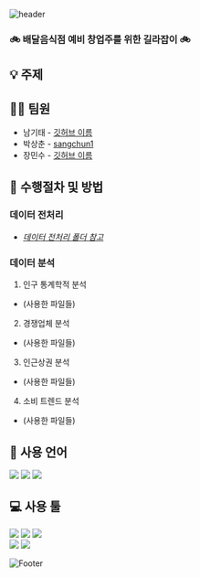 ![header](https://capsule-render.vercel.app/api?type=waving&color=auto&height=200&section=header&text=sales_project&fontSize=50)

### :bike: 배달음식점 예비 창업주를 위한 길라잡이 :bike:

## :bulb: 주제

## 👨‍💼 팀원

<ul>
  <li>남기태 - <a href="https://github.com/깃허브 이름">깃허브 이름</a></li>
  <li>박상춘 - <a href="https://github.com/sangchun1">sangchun1</a></li>
  <li>장민수 - <a href="https://github.com/깃허브 이름">깃허브 이름</a></li>
</ul>

## :microscope: 수행절차 및 방법

### 데이터 전처리
 - *[데이터 전처리 폴더 참고](https://github.com/sangchun1/sales_project/tree/master/data_preprocessing)*
### 데이터 분석
 1. 인구 통계학적 분석
  - (사용한 파일들)
 2. 경쟁업체 분석
  - (사용한 파일들)
 3. 인근상권 분석
  - (사용한 파일들)
 4. 소비 트렌드 분석
  - (사용한 파일들)
## :seedling: 사용 언어
<div align="left">
  <img src="https://img.shields.io/badge/Python-3776AB?style=flat-square&logo=python&logoColor=white"/>
  <img src="https://img.shields.io/badge/Power BI-F2c811?style=flat-square&logo=powerbi&logoColor=white"/>
  <img src="https://img.shields.io/badge/MySQL-4479A1?style=flat-square&logo=mysql&logoColor=white"/>
</div>

## :computer: 사용 툴
<div align="left">
  <img src="https://img.shields.io/badge/Visual Studio Code-007ACC?style=flat-square&logo=visualstudiocode&logoColor=white"/>
  <img src="https://img.shields.io/badge/Jupyter-F37626?style=flat-square&logo=jupyter&logoColor=white"/>
  <img src="https://img.shields.io/badge/Github-181717?style=flat-square&logo=github&logoColor=white"/>
</div>
<div align="left">
  <img src="https://img.shields.io/badge/Microsoft Powerpoint-B7472A?style=flat-square&logo=microsoftpowerpoint&logoColor=white"/>
  <img src="https://img.shields.io/badge/Amazon AWS-232F3E?style=flat-square&logo=amazonaws&logoColor=white"/>
</div>

![Footer](https://capsule-render.vercel.app/api?type=waving&color=auto&height=200&section=footer)
